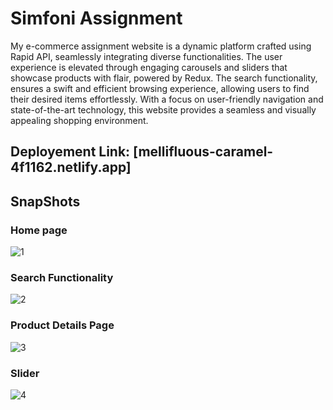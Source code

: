 # Simfoni Assignment
My e-commerce assignment website is a dynamic platform crafted using Rapid API, seamlessly integrating diverse functionalities. The user experience is elevated through engaging carousels and sliders that showcase products with flair, powered by Redux. The search functionality, ensures a swift and efficient browsing experience, allowing users to find their desired items effortlessly. With a focus on user-friendly navigation and state-of-the-art technology, this website provides a seamless and visually appealing shopping environment.

## Deployement Link: [mellifluous-caramel-4f1162.netlify.app]

## SnapShots

### Home page
![1](https://github.com/harshau9/e-com/assets/31920143/d45cf786-dbe4-4bbb-b354-adf2cabee189)

### Search Functionality
![2](https://github.com/harshau9/e-com/assets/31920143/cd597d87-2c6c-42b5-b524-c570d0776000)

### Product Details Page
![3](https://github.com/harshau9/e-com/assets/31920143/64c91d70-c89b-4bc9-9242-7562275d3de4)

### Slider
![4](https://github.com/harshau9/e-com/assets/31920143/35de2e2c-9448-4edd-9f23-f0d9570a4c5d)

